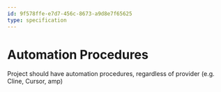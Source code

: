 ```yaml
---
id: 9f578ffe-e7d7-456c-8673-a9d8e7f65625
type: specification
---
```


# Automation Procedures

Project should have automation procedures, regardless of provider (e.g. Cline, Cursor, amp)
